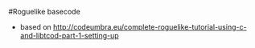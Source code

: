 #Roguelike basecode
- based on http://codeumbra.eu/complete-roguelike-tutorial-using-c-and-libtcod-part-1-setting-up
